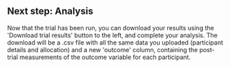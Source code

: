 ## Next step: Analysis

Now that the trial has been run, you can download your results using the 'Download trial results' button to the left, and complete your analysis. The download will be a .csv file with all the same data you uploaded (participant details and allocation) and a new 'outcome' column, containing the post-trial measurements of the outcome variable for each participant. 
